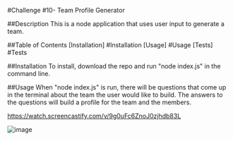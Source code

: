 #Challenge #10- Team Profile Generator

##Description
This is a node application that uses user input to generate a team.

##Table of Contents
[Installation] #Installation
[Usage] #Usage
[Tests] #Tests

##Installation
To install, download the repo and run "node index.js" in the command line.

##Usage
When "node index.js" is run, there will be questions that come up in the terminal about the team the user would like to build.
The answers to the questions will build a profile for the team and the members.

https://watch.screencastify.com/v/9g0uFc6ZnoJ0zjhdb83L

![image](https://user-images.githubusercontent.com/84186127/138974691-db895e79-40d3-43b2-b5d6-a8e76d5d0ba7.png)
